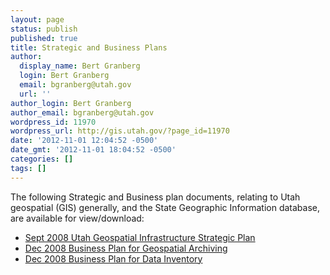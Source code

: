 ```yaml
---
layout: page
status: publish
published: true
title: Strategic and Business Plans
author:
  display_name: Bert Granberg
  login: Bert Granberg
  email: bgranberg@utah.gov
  url: ''
author_login: Bert Granberg
author_email: bgranberg@utah.gov
wordpress_id: 11970
wordpress_url: http://gis.utah.gov/?page_id=11970
date: '2012-11-01 12:04:52 -0500'
date_gmt: '2012-11-01 18:04:52 -0500'
categories: []
tags: []
---
```

<p>The following Strategic and Business plan documents, relating to Utah geospatial (GIS) generally, and the State Geographic Information database, are available for view/download:</p>
<ul>
<li><a href="https://docs.google.com/open?id=0BxoOAQyOvGgaaHhyUTZwYWVFSW8">Sept 2008 Utah Geospatial Infrastructure Strategic Plan</a></li>
<li><a href="https://docs.google.com/open?id=0BxoOAQyOvGgaSEdBLTBnQkdOLXM">Dec 2008 Business Plan for Geospatial Archiving</a></li>
<li><a href="https://docs.google.com/open?id=0BxoOAQyOvGgaYmlZOXNNWGxYbmc">Dec 2008 Business Plan for Data Inventory</a></li>
</ul>
